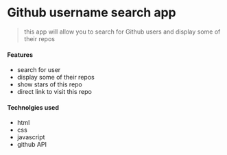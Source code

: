 # Github username search app
> this app will allow you to search for Github users and display some of their repos
#### Features
- search for user
- display some of their repos
- show stars of this repo
- direct link to visit this repo

#### Technolgies used
- html
- css
- javascript
- github API
